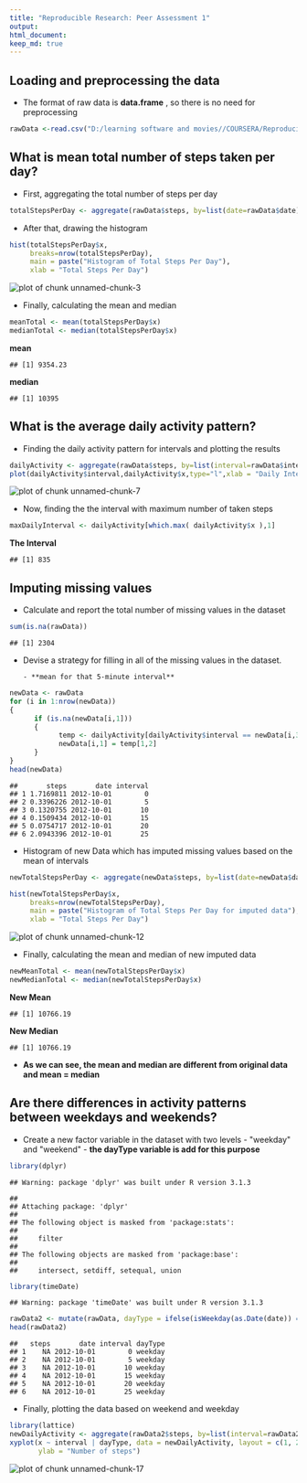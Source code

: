 ```yaml
---
title: "Reproducible Research: Peer Assessment 1"
output: 
html_document:
keep_md: true
---
```


## Loading and preprocessing the data
- The format of raw data is **data.frame** , so there is no need for preprocessing


```r
rawData <-read.csv("D:/learning software and movies//COURSERA/Reproducible Research/Data For Assignments/activity.csv")
```
## What is mean total number of steps taken per day?
- First, aggregating the total number of steps per day

```r
totalStepsPerDay <- aggregate(rawData$steps, by=list(date=rawData$date),FUN=sum,na.rm=TRUE)
```

- After that, drawing the histogram

```r
hist(totalStepsPerDay$x, 
     breaks=nrow(totalStepsPerDay),
     main = paste("Histogram of Total Steps Per Day"),
     xlab = "Total Steps Per Day")
```

![plot of chunk unnamed-chunk-3](figure/unnamed-chunk-3-1.png) 

- Finally, calculating the mean and median

```r
meanTotal <- mean(totalStepsPerDay$x)
medianTotal <- median(totalStepsPerDay$x)
```
**mean**

```
## [1] 9354.23
```

**median**

```
## [1] 10395
```

## What is the average daily activity pattern?
- Finding the daily activity pattern for intervals and plotting the results

```r
dailyActivity <- aggregate(rawData$steps, by=list(interval=rawData$interval),FUN=mean,na.r=TRUE)
plot(dailyActivity$interval,dailyActivity$x,type="l",xlab = "Daily Interval",ylab = "Average Steps for All Days")
```

![plot of chunk unnamed-chunk-7](figure/unnamed-chunk-7-1.png) 

- Now, finding the the interval with maximum number of taken steps

```r
maxDailyInterval <- dailyActivity[which.max( dailyActivity$x ),1]
```
**The Interval**

```
## [1] 835
```
## Imputing missing values

- Calculate and report the total number of missing values in the dataset

```r
sum(is.na(rawData))
```

```
## [1] 2304
```

- Devise a strategy for filling in all of the missing values in the dataset.

      - **mean for that 5-minute interval**
      


```r
newData <- rawData
for (i in 1:nrow(newData))
{
      if (is.na(newData[i,1]))
      {
            temp <- dailyActivity[dailyActivity$interval == newData[i,3],]
            newData[i,1] = temp[1,2]
      }          
}
head(newData)
```

```
##       steps       date interval
## 1 1.7169811 2012-10-01        0
## 2 0.3396226 2012-10-01        5
## 3 0.1320755 2012-10-01       10
## 4 0.1509434 2012-10-01       15
## 5 0.0754717 2012-10-01       20
## 6 2.0943396 2012-10-01       25
```
- Histogram of new Data which has imputed missing values based on the mean of intervals


```r
newTotalStepsPerDay <- aggregate(newData$steps, by=list(date=newData$date),FUN=sum,na.rm=TRUE)

hist(newTotalStepsPerDay$x, 
     breaks=nrow(newTotalStepsPerDay),
     main = paste("Histogram of Total Steps Per Day for imputed data"),
     xlab = "Total Steps Per Day")
```

![plot of chunk unnamed-chunk-12](figure/unnamed-chunk-12-1.png) 
- Finally, calculating the mean and median of new imputed data

```r
newMeanTotal <- mean(newTotalStepsPerDay$x)
newMedianTotal <- median(newTotalStepsPerDay$x)
```
**New Mean**

```
## [1] 10766.19
```

**New Median**

```
## [1] 10766.19
```

- **As we can see, the mean and median are different from original data and mean = median**


## Are there differences in activity patterns between weekdays and weekends?
- Create a new factor variable in the dataset with two levels - "weekday" and "weekend"
      - **the dayType variable is add for this purpose**

```r
library(dplyr)
```

```
## Warning: package 'dplyr' was built under R version 3.1.3
```

```
## 
## Attaching package: 'dplyr'
## 
## The following object is masked from 'package:stats':
## 
##     filter
## 
## The following objects are masked from 'package:base':
## 
##     intersect, setdiff, setequal, union
```

```r
library(timeDate)
```

```
## Warning: package 'timeDate' was built under R version 3.1.3
```

```r
rawData2 <- mutate(rawData, dayType = ifelse(isWeekday(as.Date(date)) == TRUE,'weekday','weekend'))
head(rawData2)
```

```
##   steps       date interval dayType
## 1    NA 2012-10-01        0 weekday
## 2    NA 2012-10-01        5 weekday
## 3    NA 2012-10-01       10 weekday
## 4    NA 2012-10-01       15 weekday
## 5    NA 2012-10-01       20 weekday
## 6    NA 2012-10-01       25 weekday
```
- Finally, plotting the data based on weekend and weekday

```r
library(lattice)
newDailyActivity <- aggregate(rawData2$steps, by=list(interval=rawData2$interval,dayType = rawData2$dayType),FUN=mean,na.r=TRUE)
xyplot(x ~ interval | dayType, data = newDailyActivity, layout = c(1, 2),type = "l",
       ylab = "Number of steps")
```

![plot of chunk unnamed-chunk-17](figure/unnamed-chunk-17-1.png) 

